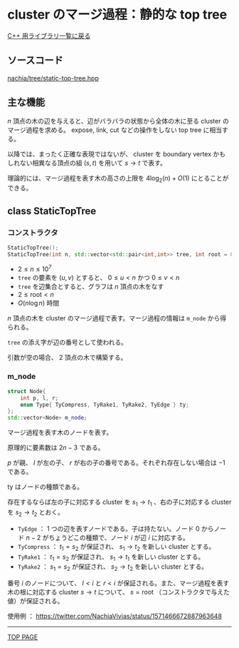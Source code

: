# cluster のマージ過程：静的な top tree

[C++ 用ライブラリ一覧に戻る](../index.md)

## ソースコード

[nachia/tree/static-top-tree.hpp](https://github.com/NachiaVivias/cp-library/blob/main/Cpp/Include/nachia/tree/static-top-tree.hpp)

## 主な機能

$n$ 頂点の木の辺を与えると、辺がバラバラの状態から全体の木に至る cluster のマージ過程を求める。 expose, link, cut などの操作をしない top tree に相当する。

以降では、まったく正確な表現ではないが、 cluster を boundary vertex かもしれない相異なる頂点の組 $(s,t)$ を用いて $s \rightarrow t$ で表す。

理論的には、マージ過程を表す木の高さの上限を $4\log _ 2(n)+O(1)$ にとることができる。

## class StaticTopTree

### コンストラクタ

```c++
StaticTopTree();
StaticTopTree(int n, std::vector<std::pair<int,int>> tree, int root = 0);
```

- $2 \leq n \leq 10^7$
- `tree` の要素を $(u,v)$ とすると、 $0\leq u\lt n$ かつ $0\leq v \lt n$
- `tree` を辺集合とすると、グラフは $n$ 頂点の木をなす
- $2 \leq \text{root} \lt n$
- $O(n\log n)$ 時間

$n$ 頂点の木を cluster のマージ過程で表す。マージ過程の情報は `m_node` から得られる。

`tree` の添え字が辺の番号として使われる。

引数が空の場合、 $2$ 頂点の木で構築する。

### m_node

```c++
struct Node{
    int p, l, r;
    enum Type{ TyCompress, TyRake1, TyRake2, TyEdge } ty;
};
std::vector<Node> m_node;
```

マージ過程を表す木のノードを表す。

原理的に要素数は $2n-3$ である。

$p$ が親、 $l$ が左の子、 $r$ が右の子の番号である。それぞれ存在しない場合は $-1$ である。

$\text{ty}$ はノードの種類である。

存在するならば左の子に対応する cluster を $s _ 1\rightarrow t _ 1$ 、右の子に対応する cluster を $s _ 2\rightarrow t _ 2$ とおく。

- `TyEdge` ： $1$ つの辺を表すノードである。子は持たない。ノード $0$ からノード $n-2$ がちょうどこの種類で、ノード $i$ が辺 $i$ に対応する。
- `TyCompress` ： $t _ 1=s _ 2$ が保証され、 $s _ 1\rightarrow t _ 2$ を新しい cluster とする。
- `TyRake1` ： $t _ 1=s _ 2$ が保証され、 $s _ 1\rightarrow t _ 1$ を新しい cluster とする。
- `TyRake2` ： $s _ 1=s _ 2$ が保証され、 $s _ 2\rightarrow t _ 2$ を新しい cluster とする。

番号 $i$ のノードについて、 $l\lt i$ と $r\lt i$ が保証される。また、マージ過程を表す木の根に対応する cluster $s\rightarrow t$ について、 $s=\text{root}$ （コンストラクタで与えた値）が保証される。

使用例 ： https://twitter.com/NachiaVivias/status/1571466672887963648

---

[TOP PAGE](https://nachiavivias.github.io/cp-library/)


<script type="text/x-mathjax-config">MathJax.Hub.Config({tex2jax:{inlineMath:[['\$','\$']],processEscapes:true},CommonHTML: {matchFontHeight:false}});</script>
<script type="text/javascript" async src="https://cdnjs.cloudflare.com/ajax/libs/mathjax/2.7.1/MathJax.js?config=TeX-MML-AM_CHTML"></script>
